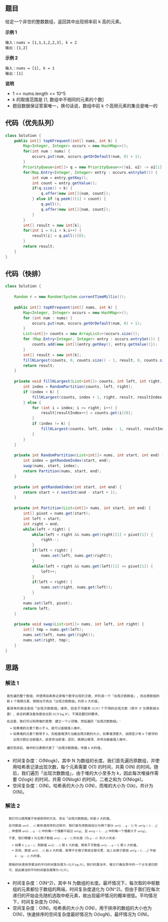 ## 题目
给定一个非空的整数数组，返回其中出现频率前 k 高的元素。

**示例 1**
```
输入：nums = [1,1,1,2,2,3], k = 2
输出：[1,2]
```

**示例 2**
```
输入：nums = [1], k = 1
输出：[1]
```

**说明**
* 1 <= nums.length <= 10^5
* k 的取值范围是 [1, 数组中不相同的元素的个数]
* 题目数据保证答案唯一，换句话说，数组中前 k 个高频元素的集合是唯一的

## 代码（优先队列）
```Java
class Solution {
    public int[] topKFrequent(int[] nums, int k) {
        Map<Integer, Integer> occurs = new HashMap<>();
        for(int num : nums) {
            occurs.put(num, occurs.getOrDefault(num, 0) + 1);
        }
        PriorityQueue<int[]> q = new PriorityQueue<>((o1, o2) -> o1[1] - o2[1]);
        for(Map.Entry<Integer, Integer> entry : occurs.entrySet()) {
            int num = entry.getKey();
            int count = entry.getValue();
            if(q.size() < k) {
                q.offer(new int[]{num, count});
            } else if (q.peek()[1] < count) {
                q.poll();
                q.offer(new int[]{num, count});
            }
        }
        int[] result = new int[k];
        for(int i = 0;i < k;i++) {
            result[i] = q.poll()[0];
        }
        return result;
    }
}
```

## 代码（快排）
```Java
class Solution {

    Random r = new Random(System.currentTimeMillis());

    public int[] topKFrequent(int[] nums, int k) {
        Map<Integer, Integer> occurs = new HashMap<>();
        for (int num : nums) {
            occurs.put(num, occurs.getOrDefault(num, 0) + 1);
        }
        List<int[]> counts = new ArrayList<>(occurs.size());
        for (Map.Entry<Integer, Integer> entry : occurs.entrySet()) {
            counts.add(new int[]{entry.getKey(), entry.getValue()});
        }
        int[] result = new int[k];
        fillKLargest(counts, 0, counts.size() - 1, result, 0, counts.size() - k);
        return result;
    }

    private void fillKLargest(List<int[]> counts, int left, int right, int[] result, int resultIndex, int k) {
        int index = RandomPartition(counts, left, right);
        if (index < k) {
            fillKLargest(counts, index + 1, right, result, resultIndex, k);
        } else {
            for (int i = index; i <= right; i++) {
                result[resultIndex++] = counts.get(i)[0];
            }
            if (index != k) {
                fillKLargest(counts, left, index - 1, result, resultIndex, k);
            }
        }
    }

    private int RandomPartition(List<int[]> nums, int start, int end) {
        int index = getRandomIndex(start, end);
        swap(nums, start, index);
        return Partition(nums, start, end);
    }

    private int getRandomIndex(int start, int end) {
        return start + r.nextInt(end - start + 1);
    }

    private int Partition(List<int[]> nums, int start, int end) {
        int[] pivot = nums.get(start);
        int left = start;
        int right = end;
        while(left < right) {
            while(left < right && nums.get(right)[1] > pivot[1]) {
                right--;
            }
            if(left < right) {
                nums.set(left, nums.get(right));
            }
            while(left < right && nums.get(left)[1] <= pivot[1]) {
                left++;
            }
            if(left < right) {
                nums.set(right, nums.get(left));
            }
        }
        nums.set(left, pivot);
        return left;
    }

    private void swap(List<int[]> nums, int left, int right) {
        int[] tmp = nums.get(left);
        nums.set(left, nums.get(right));
        nums.set(right, tmp);
    }
}
```

## 思路

### 解法 1

![](static/347_0.png)

* 时间复杂度：O(Nlogk)，其中 N 为数组的长度。我们首先遍历原数组，并使用哈希表记录出现次数，每个元素需要 O(1) 的时间，共需 O(N) 的时间。随后，我们遍历「出现次数数组」，由于堆的大小至多为 k，因此每次堆操作需要 O(logk) 的时间，共需 O(Nlogk) 的时间。二者之和为 O(Nlogk)。
* 空间复杂度：O(N)。哈希表的大小为 O(N)，而堆的大小为 O(k)，共计为 O(N)。

### 解法 2

![](static/347_1.png)

* 时间复杂度：O(N^2)，其中 N 为数组的长度。最坏情况下，每次取的中枢数组的元素都位于数组的两端，时间复杂度退化为 O(N^2)。但由于我们在每次递归的开始会先随机选取中枢元素，故出现最坏情况的概率很低。平均情况下，时间复杂度为 O(N)。
* 空间复杂度：O(N)。哈希表的大小为 O(N)，用于排序的数组的大小也为 O(N)，快速排序的空间复杂度最好情况为 O(logN)，最坏情况为 O(N)。
